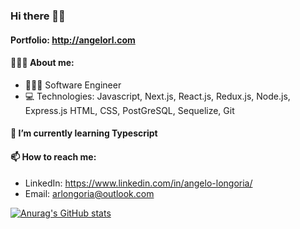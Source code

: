 ### Hi there 👋🏾
#### Portfolio: http://angelorl.com 
####  🧑🏾‍🦱 About me:
- 👨🏾‍💻 Software Engineer
- 💻 Technologies: Javascript, Next.js, React.js, Redux.js, Node.js, Express.js HTML, CSS, PostGreSQL, Sequelize, Git

#### 🌱 I’m currently learning Typescript

####  📫 How to reach me:
- LinkedIn: https://www.linkedin.com/in/angelo-longoria/
- Email: arlongoria@outlook.com


[![Anurag's GitHub stats](https://github-readme-stats.vercel.app/api?username=arlongoria93)](https://github.com/anuraghazra/github-readme-stats)
<!--
Here are some ideas to get you started:
- 🔭 I’m currently working on ...
- 🌱 I’m currently learning ...
- 👯 I’m looking to collaborate on ...
- 🤔 I’m looking for help with ...
- 💬 Ask me about ...
- 📫 How to reach me: ...
- 😄 Pronouns: ...
- ⚡ Fun fact: ...
-->
